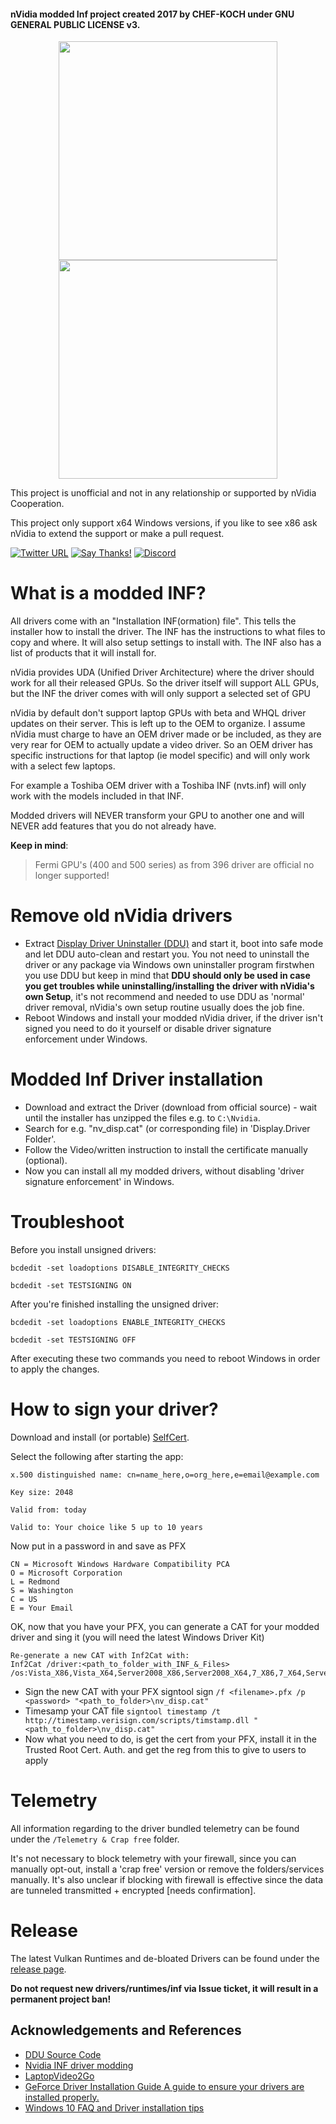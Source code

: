 #### nVidia modded Inf project created 2017 by CHEF-KOCH under GNU GENERAL PUBLIC LICENSE v3.

<p align="center">
  <img src="https://github.com/CHEF-KOCH/nVidia-modded-Inf/blob/master/geforce.png" width="350"/>
  <img src="https://github.com/CHEF-KOCH/nVidia-modded-Inf/blob/master/inf%20mod.png?raw=true" width="350"/>
</p>

This project is unofficial and not in any relationship or supported by nVidia Cooperation. 

This project only support x64 Windows versions, if you like to see x86 ask nVidia to extend the support or make a pull request. 

[![Twitter URL](https://img.shields.io/twitter/url/https/twitter.com/fold_left.svg?style=social&label=Follow%20%40CHEF-KOCH)](https://twitter.com/CKsTechNews)
[![Say Thanks!](https://img.shields.io/badge/Say%20Thanks-!-1EAEDB.svg)](https://saythanks.io/to/CHEF-KOCH)
[![Discord](https://discordapp.com/api/guilds/418256415874875402/widget.png)](https://discord.me/CHEF-KOCH)


What is a modded INF?
===================

All drivers come with an "Installation INF(ormation) file". This tells the installer how to install the driver. The INF has the instructions to what files to copy and where. It will also setup settings to install with. The INF also has a list of products that it will install for.

nVidia provides UDA (Unified Driver Architecture) where the driver should work for all their released GPUs. So the driver itself will support ALL GPUs, but the INF the driver comes with will only support a selected set of GPU

nVidia by default don't support laptop GPUs with beta and WHQL driver updates on their server. This is left up to the OEM to organize. I assume nVidia must charge to have an OEM driver made or be included, as they are very rear for OEM to actually update a video driver. So an OEM driver has specific instructions for that laptop (ie model specific) and will only work with a select few laptops.

For example a Toshiba OEM driver with a Toshiba INF (nvts.inf) will only work with the models included in that INF.


Modded drivers will NEVER transform your GPU to another one and will NEVER add features that you do not already have.


**Keep in mind**:

> Fermi GPU's (400 and 500 series) as from 396 driver are official no longer supported!



Remove old nVidia drivers
===================

* Extract [Display Driver Uninstaller (DDU)](https://github.com/CHEF-KOCH/nVidia-modded-Inf/tree/master/tools) and start it, boot into safe mode and let DDU auto-clean and restart you. You not need to uninstall the driver or any package via Windows own uninstaller program firstwhen you use DDU but keep in mind that **DDU should only be used in case you get troubles while uninstalling/installing the driver with nVidia's own Setup**, it's not recommend and needed to use DDU as 'normal' driver removal, nVidia's own setup routine usually does the job fine.
* Reboot Windows and install your modded nVidia driver, if the driver isn't signed you need to do it yourself or disable driver signature enforcement under Windows.



Modded Inf Driver installation
===================

* Download and extract the Driver (download from official source) - wait until the installer has unzipped the files e.g. to `C:\Nvidia`.
* Search for e.g. "nv_disp.cat" (or corresponding file) in 'Display.Driver Folder'.
* Follow the Video/written instruction to install the certificate manually (optional).
* Now you can install all my modded drivers, without disabling 'driver signature enforcement' in Windows.



Troubleshoot
===================


Before you install unsigned drivers:

```
bcdedit -set loadoptions DISABLE_INTEGRITY_CHECKS

bcdedit -set TESTSIGNING ON
```


After you're finished installing the unsigned driver:

```
bcdedit -set loadoptions ENABLE_INTEGRITY_CHECKS

bcdedit -set TESTSIGNING OFF
```


After executing these two commands you need to reboot Windows in order to apply the changes.



How to sign your driver?
===================

Download and install (or portable) [SelfCert](https://www.pluralsight.com/blog/software-development/selfcert-create-a-self-signed-certificate-interactively-gui-or-programmatically-in-net).

Select the following after starting the app:
```
x.500 distinguished name: cn=name_here,o=org_here,e=email@example.com

Key size: 2048

Valid from: today

Valid to: Your choice like 5 up to 10 years
```

Now put in a password in and save as PFX

```
CN = Microsoft Windows Hardware Compatibility PCA
O = Microsoft Corporation
L = Redmond
S = Washington
C = US
E = Your Email
```

OK, now that you have your PFX, you can generate a CAT for your modded driver and sing it (you will need the latest Windows Driver Kit)
```
Re-generate a new CAT with Inf2Cat with:
Inf2Cat /driver:<path_to_folder_with_INF_&_Files> /os:Vista_X86,Vista_X64,Server2008_X86,Server2008_X64,7_X86,7_X64,Server8_X64,8_X86,8_X64,Server6_3_X64,6_3_X86,6_3_X64
```
*	Sign the new CAT with your PFX
	signtool sign `/f <filename>.pfx /p <password> "<path_to_folder>\nv_disp.cat"`
*	Timesamp your CAT file
	`signtool timestamp /t http://timestamp.verisign.com/scripts/timstamp.dll "<path_to_folder>\nv_disp.cat"`
* 	 Now what you need to do, is get the cert from your PFX, install it in the Trusted Root Cert. Auth. and get the reg from this to give to users to apply


Telemetry
======

All information regarding to the driver bundled telemetry can be found under the `/Telemetry & Crap free` folder. 

It's not necessary to block telemetry with your firewall, since you can manually opt-out, install a 'crap free' version or remove the folders/services manually. It's also unclear if blocking with firewall is effective since the data are tunneled transmitted + encrypted [needs confirmation]. 



Release
======

The latest Vulkan Runtimes and de-bloated Drivers can be found under the [release page](https://github.com/CHEF-KOCH/nVidia-modded-Inf/releases). 


**Do not request new drivers/runtimes/inf via Issue ticket, it will result in a permanent project ban!** 



## Acknowledgements and References
* [DDU Source Code](https://github.com/Wagnard/display-drivers-uninstaller)
* [Nvidia INF driver modding](http://forums.guru3d.com/showthread.php?t=377158)
* [LaptopVideo2Go](https://laptopvideo2go.com/)
* [GeForce Driver Installation Guide A guide to ensure your drivers are installed properly.](https://forums.geforce.com/default/topic/467215/geforce-driver-installation-guide-a-guide-to-ensure-your-drivers-are-installed-properly-/)
* [Windows 10 FAQ and Driver installation tips](https://forums.geforce.com/default/topic/862424/geforce-drivers/windows-10-faq-and-driver-installation-tips-/)
